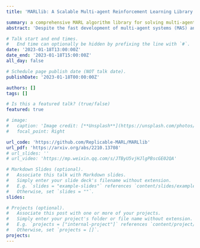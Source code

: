 ```yaml
---
title: 'MARLlib: A Scalable Multi-agent Reinforcement Learning Library'

summary: a comprehensive MARL algorithm library for solving multi-agent problems
abstract: 'Despite the fast development of multi-agent systems (MAS) and multi-agent reinforcement learning (MARL) algorithms, there is a lack of unified evaluation platforms and commonly-acknowledged baseline implementation. Therefore, an urgent need is to develop an integrated library suite that delivers reliable MARL implementation and replicable evaluation in various benchmarks. To fill such a research gap, in this paper, we propose MARLlib, a comprehensive MARL algorithm library for solving multi-agent problems. With a novel design of agent-level distributed dataflow, MARLlib manages to unify tens of algorithms in a highly composable integration style. Moreover, MARLlib goes beyond current work by integrating diverse environment interfaces and providing flexible parameter sharing strategies; this allows for versatile solutions to cooperative, competitive, and mixed tasks with minimal code modifications for end users. Finally, MARLlib provides easy-to-use APIs and a fully decoupled configuration system to help end users manipulate the learning process. A plethora of experiments is conducted to substantiate the correctness of our implementation, based on which we further derive new insights into the relationship between the performance and the design of algorithmic components. With MARLlib, we expect researchers to be able to tackle broader real-world multi-agent problems with trustworthy solutions. '

# Talk start and end times.
#   End time can optionally be hidden by prefixing the line with `#`.
date: '2023-01-18T13:00:00Z'
date_end: '2023-01-18T15:00:00Z'
all_day: false

# Schedule page publish date (NOT talk date).
publishDate: '2023-01-18T00:00:00Z'

authors: []
tags: []

# Is this a featured talk? (true/false)
featured: true

# image:
#   caption: 'Image credit: [**Unsplash**](https://unsplash.com/photos/bzdhc5b3Bxs)'
#   focal_point: Right

url_code: 'https://github.com/Replicable-MARL/MARLlib'
url_pdf: 'https://arxiv.org/abs/2210.13708'
# url_slides: ''
# url_video: 'https://mp.weixin.qq.com/s/JTByU5vjHJlgPBscGE02QA'

# Markdown Slides (optional).
#   Associate this talk with Markdown slides.
#   Simply enter your slide deck's filename without extension.
#   E.g. `slides = "example-slides"` references `content/slides/example-slides.md`.
#   Otherwise, set `slides = ""`.
slides:

# Projects (optional).
#   Associate this post with one or more of your projects.
#   Simply enter your project's folder or file name without extension.
#   E.g. `projects = ["internal-project"]` references `content/project/deep-learning/index.md`.
#   Otherwise, set `projects = []`.
projects:
---
```

